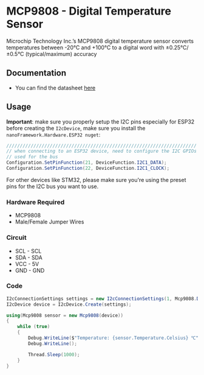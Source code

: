 # MCP9808 - Digital Temperature Sensor

Microchip Technology Inc.’s MCP9808 digital temperature sensor converts temperatures between -20°C and +100°C to a digital word with ±0.25°C/±0.5°C (typical/maximum) accuracy

## Documentation

- You can find the datasheet [here](http://ww1.microchip.com/downloads/en/DeviceDoc/25095A.pdf)

## Usage

**Important**: make sure you properly setup the I2C pins especially for ESP32 before creating the `I2cDevice`, make sure you install the `nanoFramework.Hardware.ESP32 nuget`:

```csharp
//////////////////////////////////////////////////////////////////////
// when connecting to an ESP32 device, need to configure the I2C GPIOs
// used for the bus
Configuration.SetPinFunction(21, DeviceFunction.I2C1_DATA);
Configuration.SetPinFunction(22, DeviceFunction.I2C1_CLOCK);
```

For other devices like STM32, please make sure you're using the preset pins for the I2C bus you want to use.

### Hardware Required

- MCP9808
- Male/Female Jumper Wires

### Circuit

- SCL - SCL
- SDA - SDA
- VCC - 5V
- GND - GND

### Code

```csharp
I2cConnectionSettings settings = new I2cConnectionSettings(1, Mcp9808.DefaultI2cAddress);
I2cDevice device = I2cDevice.Create(settings);

using(Mcp9808 sensor = new Mcp9808(device))
{
    while (true)
    {
        Debug.WriteLine($"Temperature: {sensor.Temperature.Celsius} ℃");
        Debug.WriteLine();

        Thread.Sleep(1000);
    }
}
```
